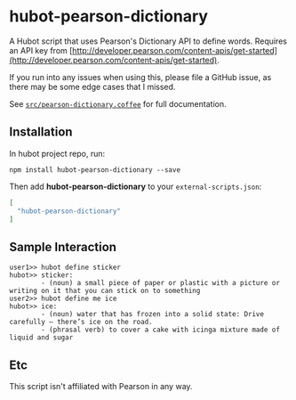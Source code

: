 # hubot-pearson-dictionary

A Hubot script that uses Pearson's Dictionary API to define words. Requires an API key from [http://developer.pearson.com/content-apis/get-started](http://developer.pearson.com/content-apis/get-started).

If you run into any issues when using this, please file a GitHub issue, as there may be some edge cases that I missed.

See [`src/pearson-dictionary.coffee`](src/pearson-dictionary.coffee) for full documentation.

## Installation

In hubot project repo, run:

`npm install hubot-pearson-dictionary --save`

Then add **hubot-pearson-dictionary** to your `external-scripts.json`:

```json
[
  "hubot-pearson-dictionary"
]
```

## Sample Interaction

```
user1>> hubot define sticker
hubot>> sticker:
        - (noun) a small piece of paper or plastic with a picture or writing on it that you can stick on to something
user2>> hubot define me ice
hubot>> ice:
        - (noun) water that has frozen into a solid state: Drive carefully – there’s ice on the road.
        - (phrasal verb) to cover a cake with icinga mixture made of liquid and sugar
```

## Etc

This script isn't affiliated with Pearson in any way.
